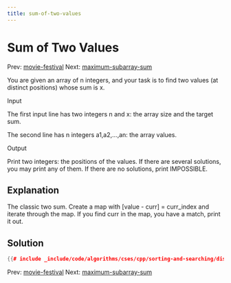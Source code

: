 ```yaml
---
title: sum-of-two-values
---
```




# Sum of Two Values

Prev: [movie-festival](movie-festival.md) Next:
[maximum-subarray-sum](maximum-subarray-sum.md)

You are given an array of n integers, and your task is to find two
values (at distinct positions) whose sum is x.

Input

The first input line has two integers n and x: the array size and the
target sum.

The second line has n integers a1,a2,...,an: the array values.

Output

Print two integers: the positions of the values. If there are several
solutions, you may print any of them. If there are no solutions, print
IMPOSSIBLE.

## Explanation

The classic two sum. Create a map with [value - curr] = curr_index and
iterate through the map. If you find curr in the map, you have a match,
print it out.

## Solution

```cpp
{{# include _include/code/algorithms/cses/cpp/sorting-and-searching/distinct-numbers.cc }}
```

Prev: [movie-festival](movie-festival.md) Next:
[maximum-subarray-sum](maximum-subarray-sum.md)
